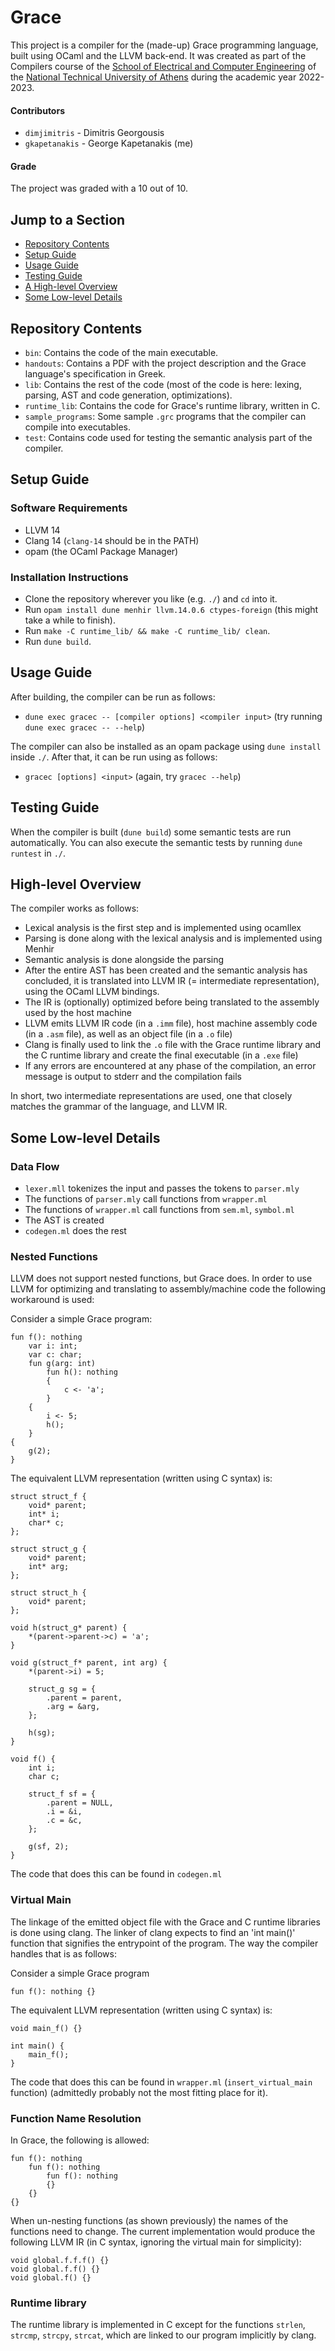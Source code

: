 # Grace
This project is a compiler for the (made-up) Grace programming language, built using OCaml and the LLVM back-end. It was created as part of the Compilers course of the [School of Electrical and Computer Engineering](https://www.ece.ntua.gr/en) of the [National Technical University of Athens](https://ntua.gr/en/) during the academic year 2022-2023.

#### Contributors
* `dimjimitris` - Dimitris Georgousis
* `gkapetanakis` - George Kapetanakis (me)

#### Grade
The project was graded with a 10 out of 10.

## Jump to a Section
* [Repository Contents](#repository-contents)
* [Setup Guide](#setup-guide)
* [Usage Guide](#usage-guide)
* [Testing Guide](#testing-guide)
* [A High-level Overview](#a-high-level-overview)
* [Some Low-level Details](#some-low-level-details)

## Repository Contents
* `bin`: Contains the code of the main executable.
* `handouts`: Contains a PDF with the project description and the Grace language's specification in Greek.
* `lib`: Contains the rest of the code (most of the code is here: lexing, parsing, AST and code generation, optimizations). 
* `runtime_lib`: Contains the code for Grace's runtime library, written in C.
* `sample_programs`: Some sample `.grc` programs that the compiler can compile into executables.
* `test`: Contains code used for testing the semantic analysis part of the compiler.

## Setup Guide
### Software Requirements
* LLVM 14
* Clang 14 (`clang-14` should be in the PATH)
* opam (the OCaml Package Manager)

### Installation Instructions
* Clone the repository wherever you like (e.g. `./`) and `cd` into it.
* Run `opam install dune menhir llvm.14.0.6 ctypes-foreign` (this might take a while to finish).
* Run `make -C runtime_lib/ && make -C runtime_lib/ clean`.
* Run `dune build`.

## Usage Guide
After building, the compiler can be run as follows:
* `dune exec gracec -- [compiler options] <compiler input>` (try running `dune exec gracec -- --help`)

The compiler can also be installed as an opam package using `dune install` inside `./`.
After that, it can be run using as follows:
* `gracec [options] <input>` (again, try `gracec --help`)

## Testing Guide
When the compiler is built (`dune build`) some semantic tests are run automatically. You can also execute the semantic tests by running `dune runtest` in `./`.

## High-level Overview
The compiler works as follows:
* Lexical analysis is the first step and is implemented using ocamllex
* Parsing is done along with the lexical analysis and is implemented using Menhir
* Semantic analysis is done alongside the parsing
* After the entire AST has been created and the semantic analysis has concluded, it is translated into LLVM IR (= intermediate representation), using the OCaml LLVM bindings.
* The IR is (optionally) optimized before being translated to the assembly used by the host machine
* LLVM emits LLVM IR code (in a `.imm` file), host machine assembly code (in a `.asm` file), as well as an object file (in a `.o` file)
* Clang is finally used to link the `.o` file with the Grace runtime library and the C runtime library and create the final executable (in a `.exe` file)
* If any errors are encountered at any phase of the compilation, an error message is output to stderr and the compilation fails

In short, two intermediate representations are used, one that closely matches
the grammar of the language, and LLVM IR.

## Some Low-level Details
### Data Flow
* `lexer.mll` tokenizes the input and passes the tokens to `parser.mly`
* The functions of `parser.mly` call functions from `wrapper.ml`
* The functions of `wrapper.ml` call functions from `sem.ml`, `symbol.ml`
* The AST is created
* `codegen.ml` does the rest

### Nested Functions
LLVM does not support nested functions, but Grace does.
In order to use LLVM for optimizing and translating to assembly/machine code the following workaround is used:

Consider a simple Grace program:
```
fun f(): nothing
    var i: int;
    var c: char;
    fun g(arg: int)
        fun h(): nothing
        {
            c <- 'a';
        }
    {
        i <- 5;
        h();
    }
{
    g(2);
}
```

The equivalent LLVM representation (written using C syntax) is:
```
struct struct_f {
    void* parent;
    int* i;
    char* c;
};

struct struct_g {
    void* parent;
    int* arg;
};

struct struct_h {
    void* parent;
};

void h(struct_g* parent) {
    *(parent->parent->c) = 'a';
}

void g(struct_f* parent, int arg) {
    *(parent->i) = 5;

    struct_g sg = {
        .parent = parent,
        .arg = &arg,
    };

    h(sg);
}

void f() {
    int i;
    char c;

    struct_f sf = {
        .parent = NULL,
        .i = &i,
        .c = &c,
    };

    g(sf, 2);
}
```

The code that does this can be found in `codegen.ml`

### Virtual Main
The linkage of the emitted object file with the Grace and C runtime libraries is done using clang.
The linker of clang expects to find an 'int main()' function that signifies the entrypoint of the program.
The way the compiler handles that is as follows:

Consider a simple Grace program
```
fun f(): nothing {}
```

The equivalent LLVM representation (written using C syntax) is:
```
void main_f() {}

int main() {
    main_f();
}
```

The code that does this can be found in `wrapper.ml` (`insert_virtual_main` function) (admittedly probably not the most fitting place for it).

### Function Name Resolution
In Grace, the following is allowed:
```
fun f(): nothing
    fun f(): nothing
        fun f(): nothing
        {}
    {}
{}
```

When un-nesting functions (as shown previously) the names of the functions need to change.
The current implementation would produce the following LLVM IR (in C syntax, ignoring the virtual main for simplicity):
```
void global.f.f.f() {}
void global.f.f() {}
void global.f() {}
```
### Runtime library
The runtime library is implemented in C except for the functions `strlen`, `strcmp`, `strcpy`, `strcat`, which are linked to our program implicitly by clang.
